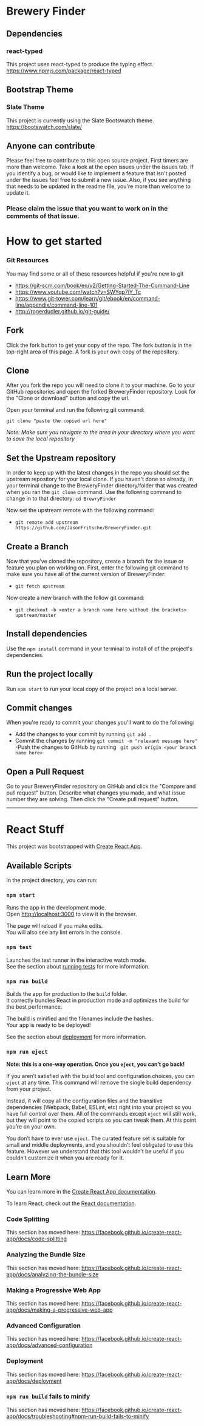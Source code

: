 # Brewery Finder

## Dependencies

### react-typed
This project uses react-typed to produce the typing effect. https://www.npmjs.com/package/react-typed

## Bootstrap Theme
### Slate Theme
This project is currently using the Slate Bootswatch theme. https://bootswatch.com/slate/

## Anyone can contribute
Please feel free to contribute to this open source project. First timers are more than welcome. Take a look at the open issues under the issues tab. If you identify a bug, or would like to implement a feature that isn't posted under the issues feel free to submit a new issue. Also, if you see anything that needs to be updated in the readme file, you're more than welcome to update it.

### Please claim the issue that you want to work on in the comments of that issue. 

# How to get started

### Git Resources
You may find some or all of these resources helpful if you're new to git

* https://git-scm.com/book/en/v2/Getting-Started-The-Command-Line
* https://www.youtube.com/watch?v=SWYqp7iY_Tc
* https://www.git-tower.com/learn/git/ebook/en/command-line/appendix/command-line-101
* http://rogerdudler.github.io/git-guide/

## Fork

Click the fork button to get your copy of the repo. The fork button is in the top-right area of this page. A fork is your own copy of the repository.

## Clone 

After you fork the repo you will need to clone it to your machine. Go to your GitHub repositories and open the forked BreweryFinder repository. Look for the "Clone or download" button and copy the url.

Open your terminal and run the following git command:

`git clone "paste the copied url here"`

_Note: Make sure you navigate to the area in your directory where you want to save the local repository_

## Set the Upstream repository

In order to keep up with the latest changes in the repo you should set the upstream repository for your local clone. 
If you haven't done so already, in your terminal change to the BreweryFinder directory/folder that was created when you ran the `git clone` command. Use the following command to change in to that directory: `cd BrewryFinder`

Now set the upstream remote with the following command:
* `git remote add upstream https://github.com/JasonFritsche/BreweryFinder.git`

## Create a Branch

Now that you've cloned the repository, create a branch for the issue or feature you plan on working on. 
First, enter the following git command to make sure you have all of the current version of BreweryFinder:
* `git fetch upstream`

Now create a new branch with the follow git command:
* `git checkout -b <enter a branch name here without the brackets> upstream/master`

## Install dependencies

Use the `npm install` command in your terminal to install of of the project's dependencies. 

## Run the project locally

Run `npm start` to run your local copy of the project on a local server.

## Commit changes

When you're ready to commit your changes you'll want to do the following:
- Add the changes to your commit by running `git add .`
- Commit the changes by running `git commit -m "relevant message here"`
-Push the changes to GitHub by running ` git push origin <your branch name here>`

## Open a Pull Request
Go to your BreweryFinder repository on GitHub and click the "Compare and pull request" button. Describe what changes you made, and what issue number they are solving. Then click the "Create pull request" button.


------------------------------------------------
# React Stuff

This project was bootstrapped with [Create React App](https://github.com/facebook/create-react-app).

## Available Scripts

In the project directory, you can run:

### `npm start`

Runs the app in the development mode.<br>
Open [http://localhost:3000](http://localhost:3000) to view it in the browser.

The page will reload if you make edits.<br>
You will also see any lint errors in the console.

### `npm test`

Launches the test runner in the interactive watch mode.<br>
See the section about [running tests](https://facebook.github.io/create-react-app/docs/running-tests) for more information.

### `npm run build`

Builds the app for production to the `build` folder.<br>
It correctly bundles React in production mode and optimizes the build for the best performance.

The build is minified and the filenames include the hashes.<br>
Your app is ready to be deployed!

See the section about [deployment](https://facebook.github.io/create-react-app/docs/deployment) for more information.

### `npm run eject`

**Note: this is a one-way operation. Once you `eject`, you can’t go back!**

If you aren’t satisfied with the build tool and configuration choices, you can `eject` at any time. This command will remove the single build dependency from your project.

Instead, it will copy all the configuration files and the transitive dependencies (Webpack, Babel, ESLint, etc) right into your project so you have full control over them. All of the commands except `eject` will still work, but they will point to the copied scripts so you can tweak them. At this point you’re on your own.

You don’t have to ever use `eject`. The curated feature set is suitable for small and middle deployments, and you shouldn’t feel obligated to use this feature. However we understand that this tool wouldn’t be useful if you couldn’t customize it when you are ready for it.

## Learn More

You can learn more in the [Create React App documentation](https://facebook.github.io/create-react-app/docs/getting-started).

To learn React, check out the [React documentation](https://reactjs.org/).

### Code Splitting

This section has moved here: https://facebook.github.io/create-react-app/docs/code-splitting

### Analyzing the Bundle Size

This section has moved here: https://facebook.github.io/create-react-app/docs/analyzing-the-bundle-size

### Making a Progressive Web App

This section has moved here: https://facebook.github.io/create-react-app/docs/making-a-progressive-web-app

### Advanced Configuration

This section has moved here: https://facebook.github.io/create-react-app/docs/advanced-configuration

### Deployment

This section has moved here: https://facebook.github.io/create-react-app/docs/deployment

### `npm run build` fails to minify

This section has moved here: https://facebook.github.io/create-react-app/docs/troubleshooting#npm-run-build-fails-to-minify
